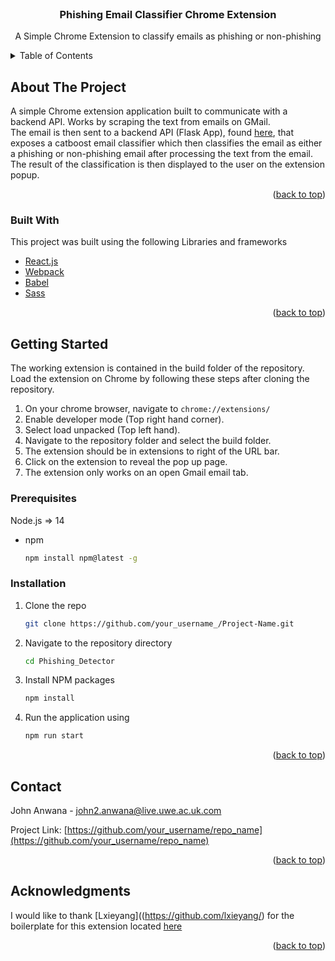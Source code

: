 <div id="top"></div>
<!-- PROJECT LOGO -->
<br />
<div align="center">

  <h3 align="center">Phishing Email Classifier Chrome Extension</h3>

  <p align="center">
    A Simple Chrome Extension to classify emails as phishing or non-phishing
    <br />
  </p>
</div>



<!-- TABLE OF CONTENTS -->
<details>
  <summary>Table of Contents</summary>
  <ol>
    <li>
      <a href="#about-the-project">About The Project</a>
      <ul>
        <li><a href="#built-with">Built With</a></li>
      </ul>
    </li>
    <li>
      <a href="#getting-started">Getting Started</a>
      <ul>
        <li><a href="#prerequisites">Prerequisites</a></li>
        <li><a href="#installation">Installation</a></li>
      </ul>
    </li>
    <li><a href="#usage">Usage</a></li>
    <li><a href="#contact">Contact</a></li>
    <li><a href="#acknowledgments">Acknowledgments</a></li>
  </ol>
</details>



<!-- ABOUT THE PROJECT -->
## About The Project

A simple Chrome extension application built to communicate with a backend API.
Works by scraping the text from emails on GMail.    
The email is then sent to a backend API (Flask App), found [here](https://github.com/jayanwana/Phishing_Detector_Backend.git), that exposes a catboost
email classifier which then classifies the email as either a phishing or
non-phishing email after processing the text from the email.  
The result of the classification is then displayed to the user on the extension
popup.

<p align="right">(<a href="#top">back to top</a>)</p>



### Built With

This project was built using the following Libraries and frameworks

* [React.js](https://reactjs.org/)
* [Webpack](https://webpack.js.org/)
* [Babel](https://babeljs.io/)
* [Sass](https://sass-lang.com/)

<p align="right">(<a href="#top">back to top</a>)</p>



<!-- GETTING STARTED -->
## Getting Started

The working extension is contained in the build folder of the repository.  
Load the extension on Chrome by following these steps after cloning the repository.

1. On your chrome browser, navigate to ``` chrome://extensions/ ```
2. Enable developer mode (Top right hand corner).
3. Select load unpacked (Top left hand).
4. Navigate to the repository folder and select the build folder.
5. The extension should be in extensions to right of the URL bar.
6. Click on the extension to reveal the pop up page.
7. The extension only works on an open Gmail email tab.

### Prerequisites

Node.js => 14
* npm
  ```sh
  npm install npm@latest -g
  ```

### Installation

1. Clone the repo
   ```sh
   git clone https://github.com/your_username_/Project-Name.git
   ```
2. Navigate to the repository directory
      ```sh
      cd Phishing_Detector
      ```
3. Install NPM packages
   ```sh
   npm install
   ```
4. Run the application using
   ```sh
   npm run start
   ```

<p align="right">(<a href="#top">back to top</a>)</p>


<!-- CONTACT -->
## Contact

John Anwana - john2.anwana@live.uwe.ac.uk.com

Project Link: [https://github.com/your_username/repo_name](https://github.com/your_username/repo_name)

<p align="right">(<a href="#top">back to top</a>)</p>



<!-- ACKNOWLEDGMENTS -->
## Acknowledgments

I would like to thank [Lxieyang]((https://github.com/lxieyang/) for the boilerplate for this extension located [here](https://github.com/lxieyang/chrome-extension-boilerplate-react)
<p align="right">(<a href="#top">back to top</a>)</p>
